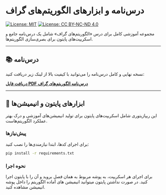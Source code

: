# درس‌نامه و ابزارهای الگوریتم‌های گراف

[![License: MIT](https://img.shields.io/badge/Code%20License-MIT-blue.svg)](LICENSE)
[![License: CC BY-NC-ND 4.0](https://img.shields.io/badge/Content%20License-CC%20BY--NC--ND%204.0-lightgrey.svg)](https://creativecommons.org/licenses/by-nc-nd/4.0/)

مجموعه آموزشی کامل برای درس «الگوریتم‌های گراف» شامل یک درس‌نامه جامع و اسکریپت‌های پایتون برای بصری‌سازی الگوریتم‌ها.

---

## 📚 درس‌نامه

نسخه نهایی و کامل درس‌نامه را می‌توانید با کیفیت بالا از لینک زیر دریافت کنید:

**[دریافت فایل PDF درس‌نامه الگوریتم‌های گراف](درس‌نامه-الگوریتم‌های-گراف.pdf)**

---

## 🐍 ابزارهای پایتون و انیمیشن‌ها

این ریپازیتوری شامل اسکریپت‌های پایتون برای تولید انیمیشن‌های آموزشی و درک بهتر عملکرد الگوریتم‌هاست.

### پیش‌نیازها
برای اجرای کدها، ابتدا نیازمندی‌ها را نصب کنید:
```bash
pip install -r requirements.txt
```

### نحوه اجرا
برای اجرای هر اسکریپت، به پوشه مربوط به همان فصل بروید و آن را با پایتون اجرا کنید.
در صورت نداشتن پایتون میتوانید انیمیشن های آماده الگوریتم را داخل پوشه انیمیشن مشاهده کنید.
